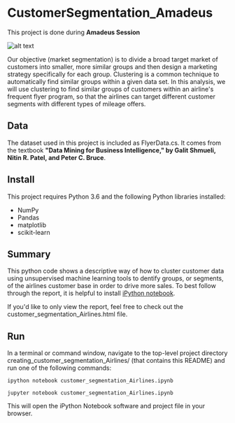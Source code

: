 # CustomerSegmentation_Amadeus
This project is done during **Amadeus Session**
<p align="center">
   
![alt text](https://doughroller-wpengine.netdna-ssl.com/wp-content/uploads/2017/12/The-Best-2.png)
   
   </p>

Our objective (market segmentation) is to divide a broad target market of customers into smaller, more similar groups and then design a marketing strategy specifically for each group. Clustering is a common technique to automatically find similar groups within a given data set. In this analysis, we will use clustering to find similar groups of customers within an airline's frequent flyer program, so that the airlines can target different customer segments with different types of mileage offers.


## Data

The dataset used in this project is included as FlyerData.cs. It comes from the textbook **"Data Mining for Business Intelligence," by Galit Shmueli, Nitin R. Patel, and Peter C. Bruce**.

## Install

This project requires Python 3.6 and the following Python libraries installed:

   - NumPy
   - Pandas
   - matplotlib
   - scikit-learn

## Summary

This python code shows a descriptive way of how to cluster customer data using unsupervised machine learning tools to dentify groups, or segments, of the airlines customer base in order to drive more sales. To best follow through the report, it is helpful to install [iPython notebook](http://ipython.org/notebook.html).

If you'd like to only view the report, feel free to check out the customer_segmentation_Airlines.html file.

## Run

In a terminal or command window, navigate to the top-level project directory creating_customer_segmentation_Airlines/ (that contains this README) and run one of the following commands:
```
ipython notebook customer_segmentation_Airlines.ipynb 
```
```
jupyter notebook customer_segmentation_Airlines.ipynb
```
This will open the iPython Notebook software and project file in your browser.
